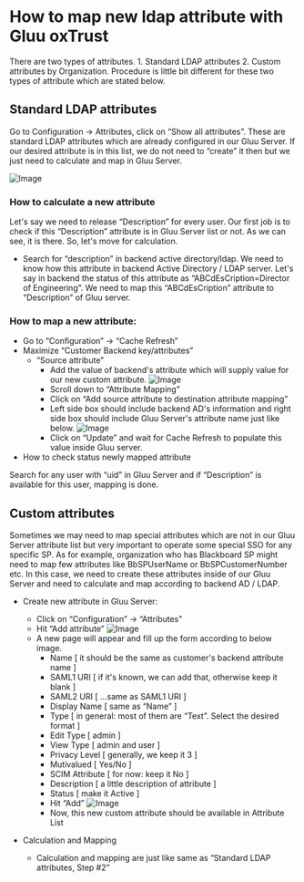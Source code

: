 # How to map new ldap attribute with Gluu oxTrust 

There are two types of attributes. 1. Standard LDAP attributes 2. Custom
attributes by Organization. Procedure is little bit different for these two
types of attribute which are stated below.

## Standard LDAP attributes

Go to Configuration → Attributes, click on “Show all attributes”. These are
standard LDAP attributes which are already configured in our Gluu Server. If our
desired attribute is in this list, we do not need to “create” it then but we
just need to calculate and map in Gluu Server.

![Image](https://raw.githubusercontent.com/GluuFederation/docs/master/sources/img/oxTrustConfiguration/Attribute_mapping/standard_attribute.png?raw=true)

### How to calculate a new attribute
Let's say we need to release “Description” for every user. Our first job is to check if this
“Description” attribute is in Gluu Server list or not. As we can see, it is
there. So, let's move for calculation.

* Search for “description” in backend active directory/ldap. We need to know how this attribute in backend Active Directory / LDAP server. Let's say in backend the status of this attribute as “ABCdEsCription=Director of Engineering”. We need to map this “ABCdEsCription” attribute to “Description” of Gluu server.

### How to map a new attribute:

* Go to “Configuration” → “Cache Refresh”
* Maximize “Customer Backend key/attributes”
    * “Source attribute”
        * Add the value of backend's attribute which will supply value for our new custom attribute.
            ![Image](https://raw.githubusercontent.com/GluuFederation/docs/master/sources/img/oxTrustConfiguration/Attribute_mapping/source_attribute.png?raw=true)
        * Scroll down to “Attribute Mapping”
        * Click on “Add source attribute to destination attribute mapping”
        * Left side box should include backend AD's information and right side box should include Gluu Server's attribute name just like below. 
            ![Image](https://raw.githubusercontent.com/GluuFederation/docs/master/sources/img/oxTrustConfiguration/Attribute_mapping/map_attribute_description.png?raw=true)
        * Click on “Update” and wait for Cache Refresh to populate this value inside Gluu server.
* How to check status newly mapped attribute

Search for any user with “uid” in Gluu Server and if “Description” is available for this user, mapping is done.

## Custom attributes

Sometimes we may need to map special attributes which are not in our Gluu
Server attribute list but very important to operate some special SSO for
any specific SP. As for example, organization who has Blackboard SP might need to
map few attributes like BbSPUserName or BbSPCustomerNumber etc. In this case, we
need to create these attributes inside of our Gluu Server and need to calculate
and map according to backend AD / LDAP.

* Create new attribute in Gluu Server:
    * Click on “Configuration” → “Attributes”
    * Hit “Add attribute”
        ![Image](https://raw.githubusercontent.com/GluuFederation/docs/master/sources/img/oxTrustConfiguration/Attribute_mapping/add_new_attribute.png?raw=true)
    * A new page will appear and fill up the form according to below image.
        * Name [ it should be the same as customer's backend attribute name ]
        * SAML1 URI [ if it's known, we can add that, otherwise keep it blank ]
        * SAML2 URI [ …same as SAML1 URI ]
        * Display Name [ same as “Name” ]
        * Type [ in general: most of them are “Text”. Select the desired format ]
        * Edit Type [ admin ]
        * View Type [ admin and user ]
        * Privacy Level [ generally, we keep it 3 ]
        * Mutivalued [ Yes/No ]
        * SCIM Attribute [ for now: keep it No ]
        * Description [ a little description of attribute ]
        * Status [ make it Active ]
        * Hit “Add”
            ![Image](https://raw.githubusercontent.com/GluuFederation/docs/master/sources/img/oxTrustConfiguration/Attribute_mapping/cutom_attribute_creation.png?raw=true)
        * Now, this new custom attribute should be available in Attribute List

* Calculation and Mapping
    * Calculation and mapping are just like same as “Standard LDAP attributes, Step #2”
